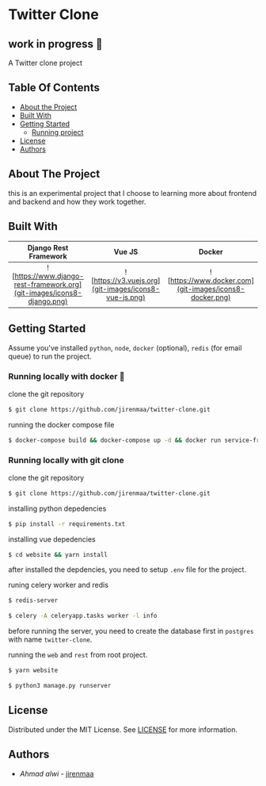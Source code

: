 <p>
  <h1>Twitter Clone</h1>
  <h2>work in progress 🚧</h2>
  <p>A Twitter clone project</p>
</p>

## Table Of Contents

- [About the Project](#about-the-project)
- [Built With](#built-with)
- [Getting Started](#getting-started)
  - [Running project](#getting-started)
- [License](#license)
- [Authors](#authors)

## About The Project

this is an experimental project that I choose to learning more about frontend and backend and how they work together.

## Built With

|                       Django Rest Framework                        |                      Vue JS                       |                       Docker                        |
| :----------------------------------------------------------------: | :-----------------------------------------------: | :-------------------------------------------------: |
| ![https://www.django-rest-framework.org](git-images/icons8-django.png) | ![https://v3.vuejs.org](git-images/icons8-vue-js.png) | ![https://www.docker.com](git-images/icons8-docker.png) |

## Getting Started

Assume you've installed `python`, `node`, `docker` (optional), `redis` (for email queue) to run the project.

### Running locally with docker 🐳

clone the git repository

```sh
$ git clone https://github.com/jirenmaa/twitter-clone.git
```

running the docker compose file

```sh
$ docker-compose build && docker-compose up -d && docker run service-frontend
```

### Running locally with git clone

clone the git repository

```sh
$ git clone https://github.com/jirenmaa/twitter-clone.git
```

installing python depedencies

```sh
$ pip install -r requirements.txt
```

installing vue depedencies

```sh
$ cd website && yarn install
```

after installed the depdencies, you need to setup `.env` file for the project.

runing celery worker and redis

```sh
$ redis-server
```

```sh
$ celery -A celeryapp.tasks worker -l info
```

before running the server, you need to create the database first in `postgres` with name `twitter-clone`.

running the `web` and `rest` from root project.

```sh
$ yarn website
```

```sh
$ python3 manage.py runserver
```


## License

Distributed under the MIT License. See [LICENSE](https://github.com/jirenmaa/https://github.com/jirenmaa/twitter-clone/blob/main/LICENSE.md) for more information.

## Authors

- *Ahmad alwi* - [jirenmaa](https://github.com/jirenmaa/)
